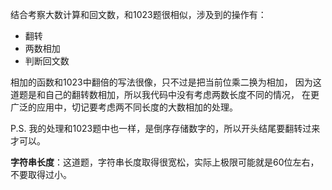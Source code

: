 <!-- date and tags in the next two lines
2019-02-23 22:55:24 +0800
palindromic number, large numbers
-->

结合考察大数计算和回文数，和1023题很相似，涉及到的操作有：

- 翻转
- 两数相加
- 判断回文数

相加的函数和1023中翻倍的写法很像，只不过是把当前位乘二换为相加，
因为这道题是和自己的翻转数相加，所以我代码中没有考虑两数长度不同的情况，
在更广泛的应用中，切记要考虑两不同长度的大数相加的处理。

P.S. 我的处理和1023题中也一样，是倒序存储数字的，所以开头结尾要翻转过来才可以。

**字符串长度**：这道题，字符串长度取得很宽松，实际上极限可能就是60位左右，不要取得过小。
